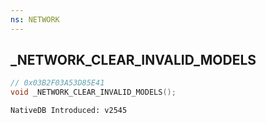 ```yaml
---
ns: NETWORK 
---
```


## _NETWORK_CLEAR_INVALID_MODELS

```c
// 0x03B2F03A53D85E41 
void _NETWORK_CLEAR_INVALID_MODELS();
```

```
NativeDB Introduced: v2545
```

